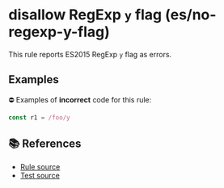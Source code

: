 # disallow RegExp `y` flag (es/no-regexp-y-flag)

This rule reports ES2015 RegExp `y` flag as errors.

## Examples

⛔ Examples of **incorrect** code for this rule:

```js
const r1 = /foo/y
```

## 📚 References

- [Rule source](../../lib/rules/no-regexp-y-flag.js)
- [Test source](../../tests/lib/rules/no-regexp-y-flag.js)
